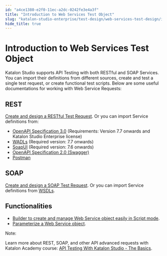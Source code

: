 ```yaml
---
id: "a4ce1380-e2f0-11ec-a2dc-0242fe3e4a3f"
title: "Introduction to Web Services Test Object"
slug: "katalon-studio-enterprise/test-design/web-services-test-design/introduction-to-web-services-test-object"
hide_title: true
---
```

    

# <a id="id" class="anchor_top_offset"/><a id="ariaid-title1" class="anchor_top_offset"/>Introduction to Web Services Test Object

    
      
<p xmlns="http://www.w3.org/1999/xhtml" className="p">Katalon Studio supports API Testing with both RESTful and   SOAP Services. You can import their definitions from different   sources, create and test a single test request, or create   functional test scripts. Below are some useful documentations for   working with Web Service Requests:</p> 
    
  
    

## <a id="id_1" class="anchor_top_offset"/>REST

    
      
<p xmlns="http://www.w3.org/1999/xhtml" className="p">   <a className="xref" href="/docs/katalon-studio-enterprise/test-design/web-services-test-design/rest-request">Create     and design a RESTful Test Request</a>. Or you can import Service   definitions from:</p> 
      
<ul xmlns="http://www.w3.org/1999/xhtml" className="ul">   <li className="li">     <a className="xref" href="/docs/katalon-studio-enterprise/test-design/web-services-test-design/import-web-service-objects/import-rest-api-with-openapi-specification-3.0">OpenAPI       Specification 3.0</a> (Requirements: Version 7.7 onwards and     Katalon Studio Enterprise license)</li>   <li className="li">     <a className="xref" href="/docs/katalon-studio-enterprise/test-design/web-services-test-design/import-web-service-objects/import-restful-requests-from-wadls">WADLs</a>     (Required version: 7.7 onwards)</li>   <li className="li">     <a className="xref" href="/docs/katalon-studio-enterprise/test-design/web-services-test-design/import-web-service-objects/import-web-service-requests-from-soapui">SoapUI</a>     (Required version: 7.6 onwards)</li>   <li className="li">     <a className="xref" href="/docs/katalon-studio-enterprise/test-design/web-services-test-design/import-web-service-objects/import-restful-requests-from-swagger-2.0">OpenAPI       Specification 2.0 (Swagger)</a>   </li>   <li className="li">     <a className="xref" href="/docs/katalon-studio-enterprise/test-design/web-services-test-design/import-web-service-objects/import-restful-from-postman">Postman</a>   </li> </ul> 
    
  
    

## <a id="id_2" class="anchor_top_offset"/>SOAP

    
      
<p xmlns="http://www.w3.org/1999/xhtml" className="p">   <a className="xref" href="/docs/katalon-studio-enterprise/test-design/web-services-test-design/soap-request">Create     and design a SOAP Test Request</a>. Or you can import Service   definitions from <a className="xref" href="/docs/katalon-studio-enterprise/test-design/web-services-test-design/import-web-service-objects/import-soap-requests-from-wsdls">WSDLs</a>.</p> 
    
  

## <a id="id_3" class="anchor_top_offset"/>Functionalities

<ul xmlns="http://www.w3.org/1999/xhtml" className="ul"><li className="li">     <a className="xref" href="/docs/katalon-studio-enterprise/test-design/web-services-test-design/web-services-builder">Builder to create       and manage Web Service object easily in Script mode</a>.</li><li className="li">     <a className="xref" href="/docs/katalon-studio-enterprise/test-design/web-services-test-design/parameterize-a-web-service-object">Parameterize       a Web Service object</a>.</li></ul> 
<div xmlns="http://www.w3.org/1999/xhtml" className="note note note_note"><span className="note__title">Note:</span> 
  <p className="p">Learn more about REST, SOAP, and other API advanced requests
    with Katalon Academy course: <a className="xref j-external-link" href="https://academy.katalon.com/courses/katalon-api-testing/?utm_source=kat_docs&utm_medium=web_services_test_objects" target="_blank">API
      Testing With Katalon Studio - The Basics</a>.</p>
</div>
